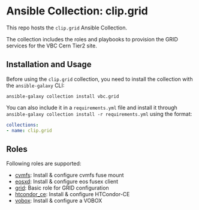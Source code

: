 # Ansible Collection: clip.grid

This repo hosts the `clip.grid` Ansible Collection.

The collection includes the roles and playbooks to provision the GRID services for the VBC Cern Tier2 site.

## Installation and Usage

Before using the `clip.grid` collection, you need to install the collection with the `ansible-galaxy` CLI:

`ansible-galaxy collection install vbc.grid`

You can also include it in a `requirements.yml` file and install it through `ansible-galaxy collection install -r requirements.yml` using the format:

```yaml
collections:
- name: clip.grid
```

## Roles

Following roles are supported:

- [cvmfs](roles/cvmfs): Install & configure cvmfs fuse mount
- [eosxd](roles/eosxd): Install & configure eos fusex client
- [grid](roles/grid): Basic role for GRID configuration
- [htcondor_ce](roles/htcondor_ce): Install & configure HTCondor-CE
- [vobox](roles/vobox): Install & configure a VOBOX
